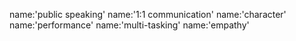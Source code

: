 name:'public speaking'
name:'1:1 communication'
name:'character'
name:'performance'
name:'multi-tasking'
name:'empathy'
